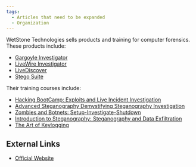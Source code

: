 ```yaml
---
tags:
  - Articles that need to be expanded
  - Organization
---
```

WetStone Technologies sells products and training for computer
forensics. These products include:

* [Gargoyle Investigator](gargoyle_investigator.md)
* [LiveWire Investigator](livewire_investigator.md)
* [LiveDiscover](livediscover.md)
* [Stego Suite](stego_suite.md)

Their training courses include:

* [Hacking BootCamp: Exploits and Live Incident Investigation](hacking_bootcamp:_exploits_and_live_incident_investigation.md)
* [Advanced Steganography Demystifying Steganography Investigation](advanced_steganography_demystifying_steganography_investigation.md)
* [Zombies and Botnets: Setup-Investigate-Shutdown](zombies_and_botnets:_setup-investigate-shutdown.md)
* [Introduction to Steganography: Steganography and Data Exfiltration](introduction_to_steganography:_steganography_and_data_exfiltration.md)
* [The Art of Keylogging](the_art_of_keylogging.md)

## External Links

* [Official Website](https://www.wetstonetech.com/)
